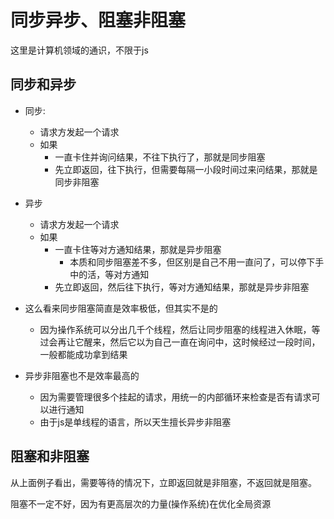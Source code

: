 # 同步异步、阻塞非阻塞

这里是计算机领域的通识，不限于js

## 同步和异步

- 同步: 
    - 请求方发起一个请求
    - 如果
        - 一直卡住并询问结果，不往下执行了，那就是同步阻塞
        - 先立即返回，往下执行，但需要每隔一小段时间过来问结果，那就是同步非阻塞

- 异步
    - 请求方发起一个请求
    - 如果
        - 一直卡住等对方通知结果，那就是异步阻塞
            - 本质和同步阻塞差不多，但区别是自己不用一直问了，可以停下手中的活，等对方通知
        - 先立即返回，然后往下执行，等对方通知结果，那就是异步非阻塞

- 这么看来同步阻塞简直是效率极低，但其实不是的
    - 因为操作系统可以分出几千个线程，然后让同步阻塞的线程进入休眠，等过会再让它醒来，然后它以为自己一直在询问中，这时候经过一段时间，一般都能成功拿到结果

- 异步非阻塞也不是效率最高的
    - 因为需要管理很多个挂起的请求，用统一的内部循环来检查是否有请求可以进行通知
    - 由于js是单线程的语言，所以天生擅长异步非阻塞

## 阻塞和非阻塞

从上面例子看出，需要等待的情况下，立即返回就是非阻塞，不返回就是阻塞。

阻塞不一定不好，因为有更高层次的力量(操作系统)在优化全局资源